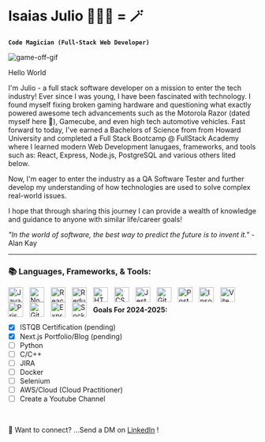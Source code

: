 # Isaias Julio 👨🏾‍💻 = 🪄

**`Code Magician (Full-Stack Web Developer)`**

![game-off-gif](https://github.com/JSjulio/JSjulio/assets/116856413/13522243-2b31-40c7-a1f5-0b5967ba8ce0)

Hello World

I'm Julio - a full stack software developer on a mission to enter the tech industry! Ever since I was young, I have been fascinated with technology. I found myself fixing broken gaming hardware and questioning what exactly powered awesome tech advancements such as the Motorola Razor (dated myself here 🙂), Gamecube, and even high tech automotive vehicles. Fast forward to today, I've earned a Bachelors of Science from from Howard University and completed a Full Stack Bootcamp @ FullStack Academy where I learned modern Web Development lanugaes, frameworks, and tools such as: React, Express, Node.js, PostgreSQL and various others lited below. 

Now, I'm eager to enter the industry as a QA Software Tester and further develop my understanding of how technologies are used to solve complex real-world issues. 

I hope that through sharing this journey I can provide a wealth of knowledge and guidance to anyone with similar life/career goals! 

<i>"In the world of software, the best way to predict the future is to invent it."</i> - Alan Kay
<hr>

### 📚 Languages, Frameworks, & Tools:

<img align="left" alt="JavaScript" width="30px" style="padding-right:10px;" src="https://cdn.jsdelivr.net/gh/devicons/devicon/icons/javascript/javascript-plain.svg" />
<img align="left" alt="NodeJS" width="30px" style="padding-right:10px;" src="https://cdn.jsdelivr.net/gh/devicons/devicon/icons/nodejs/nodejs-original.svg" />
<img align="left" alt="React" width="30px" style="padding-right:10px;" src="https://cdn.jsdelivr.net/gh/devicons/devicon/icons/react/react-original.svg" />
<img align="left" alt="Redux" width="30px" style="padding-right:10px;" src="https://cdn.jsdelivr.net/gh/devicons/devicon/icons/redux/redux-original.svg" />
<img align="left" alt="HTML5" width="30px" style="padding-right:10px;" src="https://cdn.jsdelivr.net/gh/devicons/devicon/icons/html5/html5-plain.svg" />
<img align="left" alt="CSS3" width="30px" style="padding-right:10px;" src="https://cdn.jsdelivr.net/gh/devicons/devicon/icons/css3/css3-plain.svg" />
<img align="left" alt="Jest" width="30px" style="padding-right:10px;" src="https://cdn.jsdelivr.net/gh/devicons/devicon/icons/jest/jest-plain.svg" />
<img align="left" alt="Git" width="30px" style="padding-right:10px;" src="https://cdn.jsdelivr.net/gh/devicons/devicon/icons/git/git-original.svg" />
<img align="left" alt="PostgreSQL" width="30px" style="padding-right:10px;" src="https://cdn.jsdelivr.net/gh/devicons/devicon/icons/postgresql/postgresql-original.svg" />
<img align="left" alt="Insomnia" width="30px" style="padding-right:10px;" src="https://cdn.jsdelivr.net/gh/devicons/devicon/icons/insomnia/insomnia-original.svg" />
<img align="left" alt="Vite" width="30px" style="padding-right:10px;" src="https://cdn.jsdelivr.net/gh/devicons/devicon/icons/vite/vite-original.svg" />
<img align="left" alt="Prisma" width="30px" style="padding-right:10px;" src="https://cdn.jsdelivr.net/gh/devicons/devicon/icons/prisma/prisma-original.svg" />
<img align="left" alt="GitHub" width="30px" style="padding-right:10px;" src="https://cdn.jsdelivr.net/gh/devicons/devicon/icons/github/github-original.svg" />
<img align="left" alt="Express" width="30px" style="padding-right:10px;" src="https://cdn.jsdelivr.net/gh/devicons/devicon/icons/express/express-original.svg" />
<img align="left" alt="Socket.io" width="30px" style="padding-right:10px;" src="https://cdn.jsdelivr.net/gh/devicons/devicon/icons/socketio/socketio-original.svg" />
<br />


#### Goals For 2024-2025: 

  - [x] ISTQB Certification (pending)
  - [x] Next.js Portfolio/Blog (pending)
  - [ ] Python
  - [ ] C/C++
  - [ ] JIRA 
  - [ ] Docker
  - [ ] Selenium 
  - [ ] AWS/Cloud (Cloud Practitioner)
  - [ ] Create a Youtube Channel

<br>

 📩 Want to connect? ...Send a DM on [LinkedIn](https://www.linkedin.com/in/isaiasjulio/) !

